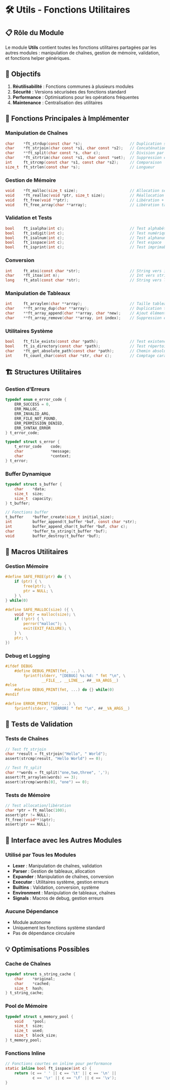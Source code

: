 # 🛠️ Utils - Fonctions Utilitaires

## 📋 Rôle du Module

Le module **Utils** contient toutes les fonctions utilitaires partagées par les autres modules : manipulation de chaînes, gestion de mémoire, validation, et fonctions helper génériques.

## 🎯 Objectifs

1. **Réutilisabilité** : Fonctions communes à plusieurs modules
2. **Sécurité** : Versions sécurisées des fonctions standard
3. **Performance** : Optimisations pour les opérations fréquentes
4. **Maintenance** : Centralisation des utilitaires

## 🔧 Fonctions Principales à Implémenter

### **Manipulation de Chaînes**

```c
char    *ft_strdup(const char *s);                     // Duplication sécurisée
char    *ft_strjoin(char const *s1, char const *s2);   // Concaténation
char    **ft_split(char const *s, char c);             // Division par délimiteur
char    *ft_strtrim(char const *s1, char const *set);  // Suppression caractères
int     ft_strcmp(const char *s1, const char *s2);     // Comparaison
size_t  ft_strlen(const char *s);                      // Longueur
```

### **Gestion de Mémoire**

```c
void    *ft_malloc(size_t size);                       // Allocation sécurisée
void    *ft_realloc(void *ptr, size_t size);           // Réallocation
void    ft_free(void **ptr);                           // Libération + NULL
void    ft_free_array(char **array);                   // Libération tableau
```

### **Validation et Tests**

```c
bool    ft_isalpha(int c);                             // Test alphabétique
bool    ft_isdigit(int c);                             // Test numérique
bool    ft_isalnum(int c);                             // Test alphanumérique
bool    ft_isspace(int c);                             // Test espace
bool    ft_isprint(int c);                             // Test imprimable
```

### **Conversion**

```c
int     ft_atoi(const char *str);                      // String vers int
char    *ft_itoa(int n);                               // Int vers string
long    ft_atol(const char *str);                      // String vers long
```

### **Manipulation de Tableaux**

```c
int     ft_arraylen(char **array);                     // Taille tableau
char    **ft_array_dup(char **array);                  // Duplication tableau
char    **ft_array_append(char **array, char *new);    // Ajout élément
char    **ft_array_remove(char **array, int index);    // Suppression élément
```

### **Utilitaires Système**

```c
bool    ft_file_exists(const char *path);              // Test existence fichier
bool    ft_is_directory(const char *path);             // Test répertoire
char    *ft_get_absolute_path(const char *path);       // Chemin absolu
int     ft_count_char(const char *str, char c);        // Comptage caractère
```

## 🏗️ Structures Utilitaires

### **Gestion d'Erreurs**

```c
typedef enum e_error_code {
    ERR_SUCCESS = 0,
    ERR_MALLOC,
    ERR_INVALID_ARG,
    ERR_FILE_NOT_FOUND,
    ERR_PERMISSION_DENIED,
    ERR_SYNTAX_ERROR
} t_error_code;

typedef struct s_error {
    t_error_code    code;
    char            *message;
    char            *context;
} t_error;
```

### **Buffer Dynamique**

```c
typedef struct s_buffer {
    char    *data;
    size_t  size;
    size_t  capacity;
} t_buffer;

// Fonctions buffer
t_buffer    *buffer_create(size_t initial_size);
int         buffer_append(t_buffer *buf, const char *str);
int         buffer_append_char(t_buffer *buf, char c);
char        *buffer_to_string(t_buffer *buf);
void        buffer_destroy(t_buffer *buf);
```

## 📝 Macros Utilitaires

### **Gestion Mémoire**

```c
#define SAFE_FREE(ptr) do { \
    if (ptr) { \
        free(ptr); \
        ptr = NULL; \
    } \
} while(0)

#define SAFE_MALLOC(size) ({ \
    void *ptr = malloc(size); \
    if (!ptr) { \
        perror("malloc"); \
        exit(EXIT_FAILURE); \
    } \
    ptr; \
})
```

### **Debug et Logging**

```c
#ifdef DEBUG
    #define DEBUG_PRINT(fmt, ...) \
        fprintf(stderr, "[DEBUG] %s:%d: " fmt "\n", \
                __FILE__, __LINE__, ##__VA_ARGS__)
#else
    #define DEBUG_PRINT(fmt, ...) do {} while(0)
#endif

#define ERROR_PRINT(fmt, ...) \
    fprintf(stderr, "[ERROR] " fmt "\n", ##__VA_ARGS__)
```

## 🧪 Tests de Validation

### **Tests de Chaînes**

```c
// Test ft_strjoin
char *result = ft_strjoin("Hello", " World");
assert(strcmp(result, "Hello World") == 0);

// Test ft_split
char **words = ft_split("one,two,three", ',');
assert(ft_arraylen(words) == 3);
assert(strcmp(words[0], "one") == 0);
```

### **Tests de Mémoire**

```c
// Test allocation/libération
char *ptr = ft_malloc(100);
assert(ptr != NULL);
ft_free((void**)&ptr);
assert(ptr == NULL);
```

## 🔗 Interface avec les Autres Modules

### **Utilisé par Tous les Modules**

- **Lexer** : Manipulation de chaînes, validation
- **Parser** : Gestion de tableaux, allocation
- **Expander** : Manipulation de chaînes, conversion
- **Executor** : Utilitaires système, gestion erreurs
- **Builtins** : Validation, conversion, système
- **Environment** : Manipulation de tableaux, chaînes
- **Signals** : Macros de debug, gestion erreurs

### **Aucune Dépendance**

- Module autonome
- Uniquement les fonctions système standard
- Pas de dépendance circulaire

## 💡 Optimisations Possibles

### **Cache de Chaînes**

```c
typedef struct s_string_cache {
    char    *original;
    char    *cached;
    size_t  hash;
} t_string_cache;
```

### **Pool de Mémoire**

```c
typedef struct s_memory_pool {
    void    *pool;
    size_t  size;
    size_t  used;
    size_t  block_size;
} t_memory_pool;
```

### **Fonctions Inline**

```c
// Fonctions courtes en inline pour performance
static inline bool ft_isspace(int c) {
    return (c == ' ' || c == '\t' || c == '\n' ||
            c == '\r' || c == '\f' || c == '\v');
}
```
